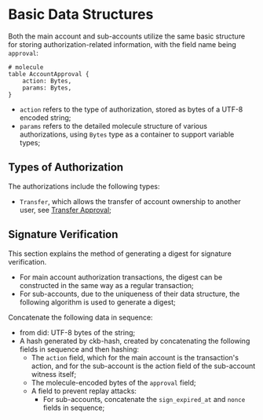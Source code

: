 # Basic Data Structures

Both the main account and sub-accounts utilize the same basic structure for storing authorization-related information, with the field name being `approval`:

```
# molecule
table AccountApproval {
    action: Bytes,
    params: Bytes,
}
```

- `action` refers to the type of authorization, stored as bytes of a UTF-8 encoded string;
- `params` refers to the detailed molecule structure of various authorizations, using `Bytes` type as a container to support variable types;

## Types of Authorization

The authorizations include the following types:

- `Transfer`, which allows the transfer of account ownership to another user, see [Transfer Approval](transfer-approval.md);

## Signature Verification

This section explains the method of generating a digest for signature verification.
* For main account authorization transactions, the digest can be constructed in the same way as a regular transaction;
* For sub-accounts, due to the uniqueness of their data structure, the following algorithm is used to generate a digest;

Concatenate the following data in sequence:
- from did: UTF-8 bytes of the string;
- A hash generated by ckb-hash, created by concatenating the following fields in sequence and then hashing:
  - The `action` field, which for the main account is the transaction's action, and for the sub-account is the action field of the sub-account witness itself;
  - The molecule-encoded bytes of the `approval` field;
  - A field to prevent replay attacks:
    - For sub-accounts, concatenate the `sign_expired_at` and `nonce` fields in sequence;
